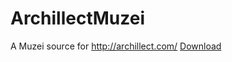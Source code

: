 # ArchillectMuzei

A Muzei source for http://archillect.com/
[Download](https://play.google.com/store/apps/details?id=com.arlefreak.archillectmuzei)

